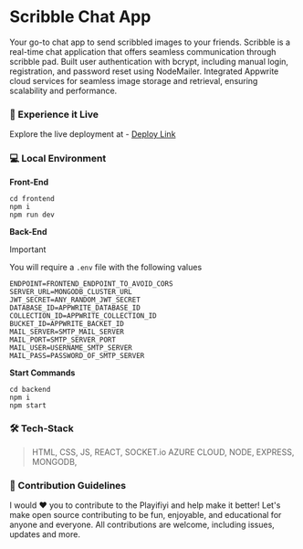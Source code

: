 # Scribble Chat App

Your go-to chat app to send scribbled images to your friends. Scribble is a real-time chat application that offers seamless communication through scribble pad. Built user authentication with bcrypt, including manual login, registration, and password reset using NodeMailer. Integrated Appwrite cloud services for seamless image storage and retrieval, ensuring scalability and performance.

### 🔗 Experience it Live

Explore the live deployment at - [Deploy Link](https://sc.deepdhakate.in)

### 💻 Local Environment

**Front-End**

```
cd frontend
npm i
npm run dev
```

**Back-End**

> [!IMPORTANT]  
> You will require a `.env` file with the following values

```
ENDPOINT=FRONTEND_ENDPOINT_TO_AVOID_CORS
SERVER_URL=MONGODB_CLUSTER_URL
JWT_SECRET=ANY_RANDOM_JWT_SECRET
DATABASE_ID=APPWRITE_DATABASE_ID
COLLECTION_ID=APPWRITE_COLLECTION_ID
BUCKET_ID=APPWRITE_BACKET_ID
MAIL_SERVER=SMTP_MAIL_SERVER
MAIL_PORT=SMTP_SERVER_PORT
MAIL_USER=USERNAME_SMTP_SERVER
MAIL_PASS=PASSWORD_OF_SMTP_SERVER
```

**Start Commands**

```
cd backend
npm i
npm start
```

### 🛠️ Tech-Stack

> HTML, CSS, JS, REACT, SOCKET.io AZURE CLOUD, NODE, EXPRESS, MONGODB,

### 🚀 Contribution Guidelines

I would ❤️ you to contribute to the Playifiyi and help make it better! Let's make open source contributing to be fun, enjoyable, and educational for anyone and everyone. All contributions are welcome, including issues, updates and more.
